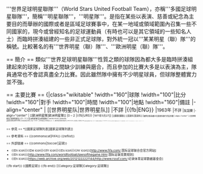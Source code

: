 '''世界足球明星聯隊'''（World Stars United Football Team），亦稱'''多國足球明星聯隊'''，簡稱'''明星聯隊'''，'''明星隊'''。是指在某些以表演、慈善或紀念為主要目的而舉辦的國際或者是區域足球賽事中，在某一地域或領域範圍內召集一些不同國家的，現今或曾經知名的足球運動員（有時也可以是其它領域的一些知名人士）而臨時拼湊組建的一些非正式足球隊，對外統一冠以'''某某明星（聯）隊'''的稱號。比較著名的有'''世界明星（聯）隊'''、'''歐洲明星（聯）隊'''。

== 簡介 ==
類似'''世界足球明星聯隊'''性質之類的球隊因為都大多是臨時拼湊組建起來的球隊，球員之間缺少訓練與磨合，而且參加的比賽大多是以表演為主，隊員通常也不會認真盡全力比賽。因此雖然隊中擁有不少明星球員，但球隊整體實力並不強。

== 主要比賽 ==
{|class="wikitable"
!width="160"|球隊
!width="100"|比分
!width="160"|對手
!width="100"|時間
!width="100"|地點
!width="160"|備註
|-align="center"
|<!-- 注释出： --> [[世界明星队|世界明星队]]
|不詳
|{{fb|ENG}}
|<small><sup></sup>1963年
|<small><sup></sup>不詳
|<small><sup></sup>友誼賽
|-align="center"
| [[歐洲明星隊|歐洲明星隊]]
|0 – 2
|{{fb|URS}}
|<small><sup></sup>1971年5月27日
|<small><sup></sup>[[蘇聯|蘇聯]] [[莫斯科|莫斯科]]
|<small><sup></sup>國際足聯為雅辛在莫斯科舉行的告別賽
|-align="center"
| [[世界明星队|世界明星队]]
|5 – 3
| [[亞洲明星隊|亞洲明星隊]]
|<small><sup></sup>1997年7月3日
|<small><sup></sup>[[香港|香港]]<br />[[香港大球場|香港大球場]]
|<small><sup></sup>香港回歸盃足球賽
|-align="center"
| [[世界明星队|世界明星队]]
|5 – 2
| [[歐洲明星隊|歐洲明星隊]]
|<small><sup></sup>1997年12月4日
|<small><sup></sup>[[法國|法國]] [[馬賽|馬賽]]
|<small><sup></sup>1997年法國世界杯抽籤明星賽
|-align="center"
| [[世界明星队|世界明星队]]
|2 – 6
|{{fb|ITA}}
|<small><sup></sup>1998年11月16日
|<small><sup></sup>[[意大利|意大利]] [[羅馬|羅馬]]
|<small><sup></sup>友誼賽
|-align="center"
| [[世界明星队|世界明星队]]
|1 – 5
|{{fb|FRA}}
|<small><sup></sup>2000年8月17日
|<small><sup></sup>[[法國|法國]] [[馬賽|馬賽]]
|<small><sup></sup>慈善赛
|-align="center"
| [[世界明星队|世界明星队]]
|1 – 1
| [[日韓明星隊|日韓明星隊]]
|<small><sup></sup>2001年1月3日
|<small><sup></sup>[[日本|日本]] [[橫濱|橫濱]]<br />[[橫濱國際綜合競技場|橫濱國際綜合競技場]]
|<small><sup></sup>友誼賽
|-align="center"
| [[世界明星队|世界明星队]]
|3 – 3
|<!-- 注释出： --> [[皇馬|皇馬]]
|<small><sup></sup>2002年12月19日
|<small><sup></sup>[[西班牙|西班牙]] [[馬德裡|馬德裡]]<br />[[伯納烏球場|伯納烏球場]]
|<small><sup></sup>皇馬百年表演賽
|-align="center"
| [[世界明星队|世界明星队]]
|3 – 4
| [[巴塞罗那足球俱乐部|巴塞罗那]]
|<small><sup></sup>2004年12月1日
|<small><sup></sup>[[加泰罗尼亚|加泰罗尼亚]] [[巴塞羅那|巴塞羅那]]<br />[[諾坎普球場|諾坎普球場]]
|<small><sup></sup>由《[[每日體育報|每日體育報]]》和加泰羅尼亞電視台主辦，在世界艾滋病日（每年12月1日）前夜，為的是給艾滋病患者籌集資金的慈善比賽，所募集到的基金將全部用於非洲和南美防止艾滋病的基金。
|-align="center"
| [[世界明星队|世界明星队]]
|4 – 4
|<!-- 注释出： --> [[皇馬|皇馬]]
|<small><sup></sup>2004年12月14日
|<small><sup></sup>[[西班牙|西班牙]] [[馬德裡|馬德裡]]<br />[[伯納烏球場|伯納烏球場]]
|<small><sup></sup>聯合國開發計劃署舉辦的一場旨在籌集資金、消除貧困的慈善義賽。
|-align="center"
| [[世界明星队|世界明星队]]
|6 – 3
| [[歐洲明星隊|歐洲明星隊]]
|<small><sup></sup>2005年2月16日
|<small><sup></sup>[[西班牙|西班牙]] [[巴塞羅那|巴塞羅那]] [[諾坎普球場|諾坎普球場]]
|<small><sup></sup>國際足聯和歐洲足聯共同舉辦的為印度洋海嘯海嘯受難者籌款賑災義賽
|-align="center"
| [[世界明星队|世界明星队]]
|1 – 2
|{{fb|ENG}}（明星隊）
|<small><sup></sup>2006年
|<small><sup></sup>[[英國|英國]] [[曼徹斯特|曼徹斯特]]<br />[[老特拉福德球場|老特拉福德球場]]
|<small><sup></sup>第一届足球援助赛(Soccer Aid)
|-align="center"
| [[歐洲明星隊|歐洲明星隊]]
|3 – 4
| [[曼徹斯特聯|曼徹斯特聯]]
|<small><sup></sup>2007年3月14日
|<small><sup></sup>[[英國|英國]] [[曼徹斯特|曼徹斯特]]<br />[[老特拉福德球場|老特拉福德球場]]
|<small><sup></sup>紀念羅馬條約簽定即歐盟成立50週年和曼聯歐戰50年的慈善表演賽
|-align="center"
| [[世界明星队|世界明星队]]
|0 – 2
|{{fb|China}}
|<small><sup></sup>2007年7月1日
|<small><sup></sup>[[香港|香港]]<br />[[香港大球場|香港大球場]]
|<small><sup></sup>香港回歸盃足球賽
|-align="center"
| [[世界明星队|世界明星队]]
|3 – 3
|[[非洲明星隊|非洲明星隊]]
|<small><sup></sup>2007年7月19日
|<small><sup></sup>[[南非|南非]] [[開普敦|開普敦]]<br />[[新地球場|新地球場]]
|<small><sup></sup>2007年南非慈善足球賽<br />慶祝南非前總統曼德拉89歲生日
|-align="center"
| [[世界明星队|世界明星队]]
|3 – 2
|{{fb|ENG}}（元老隊）
|<small><sup></sup>2007年12月2日
|<small><sup></sup>[[英國|英國]] [[曼徹斯特|曼徹斯特]]<br />[[曼徹斯特城市球場|曼徹斯特城市球場]]
|<small><sup></sup>英格蘭職業球員協會主辦的明星慈善賽。
|-align="center"
| [[世界明星队|世界明星队]]
|3 – 4
|{{fb|ENG}}（明星隊）
|<small><sup></sup>2008年
|<small><sup></sup>[[英國|英國]] [[倫敦|倫敦]]<br />[[溫布利球場|溫布利球場]]
|<small><sup></sup>第二届足球援助赛(Soccer Aid)
|-align="center"
| [[世界明星队|世界明星队]]
|3 – 3
|{{fb|FRA}}（98明星隊）
|<small><sup></sup>2008年7月13日
|<small><sup></sup>[[法國|法國]] [[聖但尼|聖但尼]]<br />[[法蘭西體育場|法蘭西體育場]]
|<small><sup></sup>慶祝法國世界盃奪冠十周年表演賽
|-align="center"
| [[世界明星队|世界明星队]]
|2 – 2<br /><small><sup></sup>點球<br />7 – 6
|{{fb|ENG}}（明星隊）
|<small><sup></sup>2010年6月7日
|<small><sup></sup>[[英國|英國]] [[曼徹斯特|曼徹斯特]]<br />[[老特拉福德球場|老特拉福德球場]]
|<small><sup></sup>第三届足球援助赛(Soccer Aid)
|-align="center"
| [[世界明星队|世界明星队]]
|1 – 3
|{{fb|ENG}}（明星隊）
|<small><sup></sup>2012年5月28日
|<small><sup></sup>[[英國|英國]] [[曼徹斯特|曼徹斯特]]<br />[[老特拉福德球場|老特拉福德球場]]
|<small><sup></sup>第四届足球援助赛(Soccer Aid)
|-align="center"
|[[非洲明星隊|非洲明星隊]]
|3 – 2
| [[西甲明星隊|西甲明星隊]]
|<small><sup></sup>2010年12月29日
|<small><sup></sup>[[西班牙|西班牙]] [[馬德裡|馬德裡]]<br />[[卡爾德隆球場|卡爾德隆球場]]
|<small><sup></sup>冠軍非洲慈善賽
|}

== 參見 ==
*[[國家足球隊列表|國家足球隊列表]]

== 參考資料 ==
{{commonscat|FIFA}}
{{reflist}}

== 外部链接 ==
{{commons|Soccer|足球}}
* {{En icon}}{{De icon}}{{Fr icon}}{{Es icon}}{{Ar icon}}[http://www.fifa.com/ 国际足球联合会官方网站]
* {{En icon}}[http://www.fifa.com/worldfootball/lawsofthegame.html 国际足联竞赛规则]
* {{En icon}}[https://web.archive.org/web/20121222221144/http://www.rsssf.com/ 纪录体育足球数据基金会]

{{fb start}}
{{國際足球}}
{{fb end}}
[[Category:足球隊|Category:足球隊]]